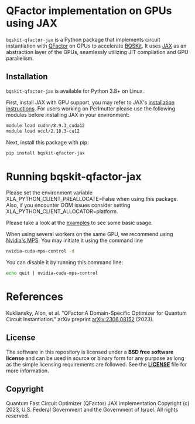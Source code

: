 # QFactor implementation on GPUs using JAX
`bqskit-qfactor-jax` is a Python package that implements circuit instantiation with [QFactor](https://arxiv.org/abs/2306.08152) on GPUs to accelerate [BQSKit](https://github.com/bqskit/bqskit). It uses [JAX](https://jax.readthedocs.io/en/latest/index.html) as an abstraction layer of the GPUs, seamlessly utilizing JIT compilation and GPU parallelism.

## Installation
`bqskit-qfactor-jax` is available for Python 3.8+ on Linux.

First, install JAX with GPU support, you may refer to JAX's [installation instructions](https://github.com/google/jax#installation).
For users working on Perlmutter please use the following modules before installing JAX in your environment:
```sh
module load cudnn/8.9.3_cuda12
module load nccl/2.18.3-cu12
```

Next, install this package with pip:

```sh
pip install bqskit-qfactor-jax
```


# Running bqskit-qfactor-jax
Please set the environment variable XLA_PYTHON_CLIENT_PREALLOCATE=False when using this package. Also, if you encounter OOM issues consider setting XLA_PYTHON_CLIENT_ALLOCATOR=platform.

Please take a look at the [examples](https://github.com/BQSKit/bqskit-qfactor-jax/tree/main/examples) to see some basic usage.

When using several workers on the same GPU, we recommend using [Nvidia's MPS](https://docs.nvidia.com/deploy/mps/index.html). You may initiate it using the command line
```sh
nvidia-cuda-mps-control -d
```

You can disable it by running this command line:
```sh
echo quit | nvidia-cuda-mps-control
```

# References
Kukliansky, Alon, et al. "QFactor:A Domain-Specific Optimizer for Quantum Circuit Instantiation." arXiv preprint [arXiv:2306.08152](https://arxiv.org/abs/2306.08152) (2023).

## License
The software in this repository is licensed under a **BSD free software
license** and can be used in source or binary form for any purpose as long
as the simple licensing requirements are followed. See the
**[LICENSE](https://github.com/BQSKit/bqskit-qfactor-jax/blob/main/LICENSE)** file
for more information.

## Copyright

Quantum Fast Circuit Optimizer (QFactor) JAX implementation Copyright (c) 2023,
U.S. Federal Government and the Government of Israel. All rights reserved.
